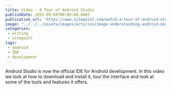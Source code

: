 ```yaml
---
title: Video - A Tour of Android Studio
publishDate: 2015-09-04T00:00:00.000Z
publication_url: 'https://www.sitepoint.com/watch-a-tour-of-android-studio/'
image: "../../../assets/images/articles/image-understanding-android-images.png"
categories:
 - writing
 - sitepoint
tags:
 - android
 - IDE
 - development
---
```


Android Studio is now the official IDE for Android development. In this video we look at how to download and install it, tour the interface and look at some of the tools and features it offers.

